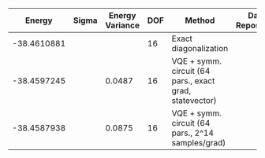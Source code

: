 | Energy      | Sigma   | Energy Variance   | DOF | Method                                                       | Data Repository |
|-------------|---------|-------------------|-----|--------------------------------------------------------------|-----------------|
| -38.4610881 |         |                   | 16  | Exact diagonalization                                        |                 |
| -38.4597245 |         | 0.0487            | 16  | VQE + symm. circuit (64 pars., exact grad, statevector)      |                 |
| -38.4587938 |         | 0.0875            | 16  | VQE + symm. circuit (64 pars., 2^14 samples/grad)            |                 |
